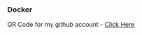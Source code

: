 ### Docker
QR Code for my github account - [Click Here](https://github.com/VamsiNayunipati/docker_HW7/blob/master/log_Screenshot%20QR.png)

